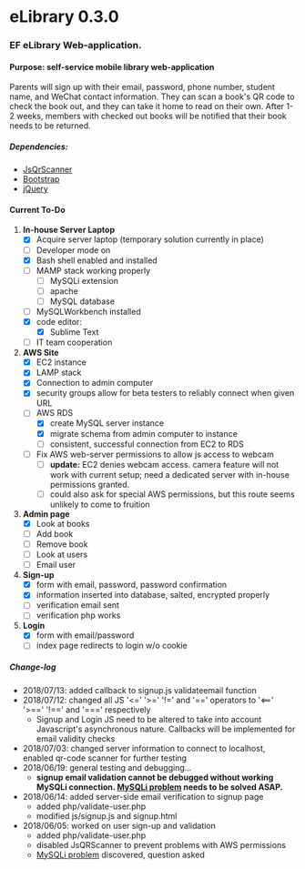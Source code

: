 # eLibrary 0.3.0
### EF eLibrary Web-application.
#### Purpose: self-service mobile library web-application
Parents will sign up with their email, password, phone number, student name, and WeChat contact information. They can scan a book's QR code to check the book out, and they can take it home to read on their own. After 1-2 weeks, members with checked out books will be notified that their book needs to be returned.
##### Dependencies:
* [JsQrScanner](https://github.com/jbialobr/JsQRScanner "JavaScript QR Scanner for HTML5 Supporting Browsers")
* [Bootstrap](https://getbootstrap.com/ "Bootstrap: the most popular HTML, CSS, and JS library in the world")
* [jQuery](https://code.jquery.com/jquery-3.3.1.min.js "Production jQuery download link")

#### Current To-Do
 1. __In-house Server Laptop__
    * [x] Acquire server laptop (temporary solution currently in place)
    * [ ] Developer mode on
    * [x] Bash shell enabled and installed
    * [ ] MAMP stack working properly
       * [ ] MySQLi extension
       * [ ] apache
       * [ ] MySQL database
    * [ ] MySQLWorkbench installed
    * [x] code editor:
        * [x] Sublime Text
    * [ ] IT team cooperation
 2. __AWS Site__
    * [x] EC2 instance
    * [x] LAMP stack
    * [x] Connection to admin computer
    * [x] security groups allow for beta testers to reliably connect when given URL
    * [ ] AWS RDS
      * [x] create MySQL server instance
      * [x] migrate schema from admin computer to instance
      * [ ] consistent, successful connection from EC2 to RDS
    * [ ] Fix AWS web-server permissions to allow js access to webcam
      * [ ] **update:** EC2 denies webcam access. camera feature will not work with current setup; need a dedicated server with in-house permissions granted.
      * [ ] could also ask for special AWS permissions, but this route seems unlikely to come to fruition
 3. __Admin page__
    * [x] Look at books
    * [ ] Add book
    * [ ] Remove book
    * [ ] Look at users
    * [ ] Email user
4. __Sign-up__
    * [x] form with email, password, password confirmation
    * [x] information inserted into database, salted, encrypted properly
    * [ ] verification email sent
    * [ ] verification php works
6. __Login__
    * [x] form with email/password
    * [ ] index page redirects to login w/o cookie

##### Change-log
- 2018/07/13: added callback to signup.js validateemail function
- 2018/07/12: changed all JS '<=' '>=' '!=' and '==' operators to '<==' '>==' '!==' and '===' respectively
   - Signup and Login JS need to be altered to take into account Javascript's asynchronous nature. Callbacks will be implemented for email validity checks
- 2018/07/03: changed server information to connect to localhost, enabled qr-code scanner for further testing
- 2018/06/19: general testing and debugging...
   - **signup email validation cannot be debugged without working MySQLi connection. [MySQLi problem](https://stackoverflow.com/questions/50692718/amazon-linux-os-db-connection-mysqli-installed-but-not-found) needs to be solved ASAP.**
- 2018/06/14: added server-side email verification to signup page
   - added php/validate-user.php
   - modified js/signup.js and signup.html
- 2018/06/05: worked on user sign-up and validation
   - added php/validate-user.php
   - disabled JsQRScanner to prevent problems with AWS permissions
   - [MySQLi problem](https://stackoverflow.com/questions/50692718/amazon-linux-os-db-connection-mysqli-installed-but-not-found) discovered, question asked